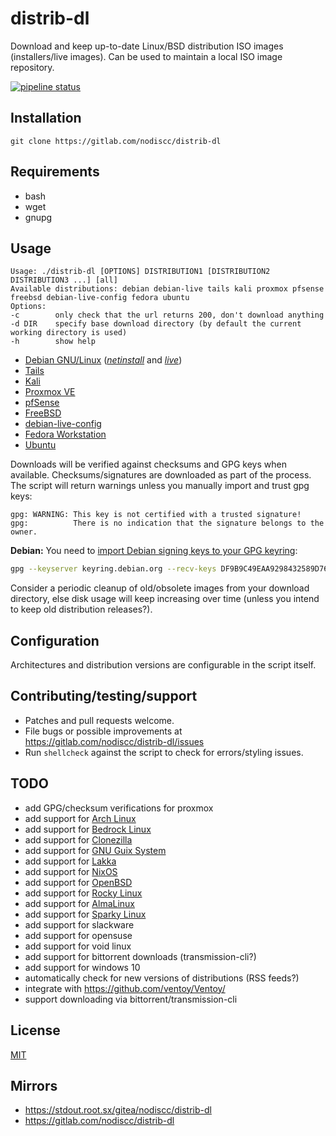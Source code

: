 # distrib-dl

Download and keep up-to-date Linux/BSD distribution ISO images (installers/live images). Can be used to maintain a local ISO image repository.

[![pipeline status](https://gitlab.com/nodiscc/distrib-dl/badges/master/pipeline.svg)](https://gitlab.com/nodiscc/distrib-dl/commits/master)

## Installation

`git clone https://gitlab.com/nodiscc/distrib-dl`

## Requirements

 * bash
 * wget
 * gnupg

## Usage

```
Usage: ./distrib-dl [OPTIONS] DISTRIBUTION1 [DISTRIBUTION2 DISTRIBUTION3 ...] [all]
Available distributions: debian debian-live tails kali proxmox pfsense freebsd debian-live-config fedora ubuntu
Options:
-c        only check that the url returns 200, don't download anything
-d DIR    specify base download directory (by default the current working directory is used)
-h        show help
```

* [Debian GNU/Linux](https://www.debian.org/) (_[netinstall](https://www.debian.org/distrib/netinst)_ and _[live](https://www.debian.org/CD/live/)_)
* [Tails](https://tails.boum.org/)
* [Kali](https://www.kali.org/)
* [Proxmox VE](https://pve.proxmox.com/wiki/Main_Page)
* [pfSense](https://www.pfsense.org/download/)
* [FreeBSD](https://www.freebsd.org/)
* [debian-live-config](https://debian-live-config.readthedocs.io/)
* [Fedora Workstation](https://getfedora.org/en/workstation/)
* [Ubuntu](https://ubuntu.com/)

Downloads will be verified against checksums and GPG keys when available. Checksums/signatures are downloaded as part of the process. The script will return warnings unless you manually import and trust gpg keys:

```
gpg: WARNING: This key is not certified with a trusted signature!
gpg:          There is no indication that the signature belongs to the owner.
```

**Debian:** You need to [import Debian signing keys to your GPG keyring](https://keyring.debian.org/):

```bash
gpg --keyserver keyring.debian.org --recv-keys DF9B9C49EAA9298432589D76DA87E80D6294BE9B
```

Consider a periodic cleanup of old/obsolete images from your download directory, else disk usage will keep increasing over time (unless you intend to keep old distribution releases?).


## Configuration

Architectures and distribution versions are configurable in the script itself.

## Contributing/testing/support

 * Patches and pull requests welcome.
 * File bugs or possible improvements at https://gitlab.com/nodiscc/distrib-dl/issues
 * Run `shellcheck` against the script to check for errors/styling issues.

## TODO

* add GPG/checksum verifications for proxmox
* add support for [Arch Linux](https://en.wikipedia.org/wiki/Arch_Linux)
* add support for [Bedrock Linux](https://bedrocklinux.org/)
* add support for [Clonezilla](https://en.wikipedia.org/wiki/Clonezilla)
* add support for [GNU Guix System](https://en.wikipedia.org/wiki/GNU_Guix_System)
* add support for [Lakka](https://www.lakka.tv/)
* add support for [NixOS](https://en.wikipedia.org/wiki/NixOS)
* add support for [OpenBSD](https://en.wikipedia.org/wiki/OpenBSD)
* add support for [Rocky Linux](https://en.wikipedia.org/wiki/Rocky_Linux)
* add support for [AlmaLinux](https://en.wikipedia.org/wiki/AlmaLinux)
* add support for [Sparky Linux](https://en.wikipedia.org/wiki/SparkyLinux)
* add support for slackware
* add support for opensuse
* add support for void linux
* add support for bittorrent downloads (transmission-cli?)
* add support for windows 10
* automatically check for new versions of distributions (RSS feeds?)
* integrate with https://github.com/ventoy/Ventoy/
* support downloading via bittorrent/transmission-cli

## License

[MIT](https://opensource.org/licenses/MIT)

## Mirrors

- https://stdout.root.sx/gitea/nodiscc/distrib-dl
- https://gitlab.com/nodiscc/distrib-dl
